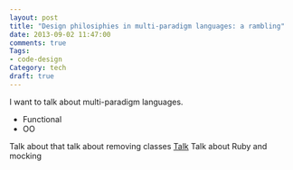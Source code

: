 ```yaml
---
layout: post
title: "Design philosiphies in multi-paradigm languages: a rambling"
date: 2013-09-02 11:47:00
comments: true
Tags:
- code-design
Category: tech
draft: true
---
```


I want to talk about multi-paradigm languages.

* Functional
* OO

Talk about that talk about removing classes
[Talk](https://www.youtube.com/watch?v=o9pEzgHorH0)
Talk about Ruby and mocking
